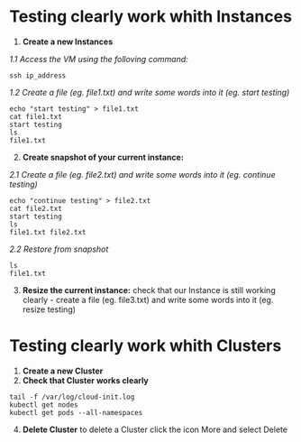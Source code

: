 # Testing clearly work whith Instances

1. **Create a new Instances**

  *1.1 Access the VM using the folloving command:*

```
ssh ip_address
```

  *1.2 Create a file (eg. file1.txt) and write some words into it (eg. start testing)*

```
echo "start testing" > file1.txt
cat file1.txt
start testing
ls
file1.txt
```

2. **Create snapshot of your current instance:**

  *2.1 Create a file (eg. file2.txt) and write some words into it (eg. continue testing)*    

```
echo "continue testing" > file2.txt
cat file2.txt
start testing
ls
file1.txt file2.txt
```
  *2.2 Restore from snapshot*

```
ls
file1.txt 
```

3. **Resize the current instance:**
check that our Instance is still working clearly -  create a file (eg. file3.txt) and write some words into it (eg. resize testing)   

# Testing clearly work whith Clusters

1. **Create a new Cluster**
2. **Check that Cluster works clearly**
```
tail -f /var/log/cloud-init.log
kubectl get nodes 
kubectl get pods --all-namespaces
```

4. **Delete Cluster**
to delete a Cluster click the icon More and select Delete


